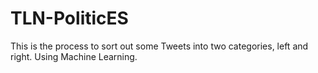 # TLN-PoliticES
This is the process to sort out some Tweets into two categories, left and right. Using Machine Learning.
